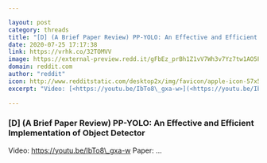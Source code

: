 ```yaml
---

layout: post
category: threads
title: "[D] (A Brief Paper Review) PP-YOLO: An Effective and Efficient Implementation of Object Detector"
date: 2020-07-25 17:17:38
link: https://vrhk.co/32TOMVV
image: https://external-preview.redd.it/gFbEz_prBh1Z1vV7Wh3v7Yz7tw1AO5PXxP7pLzZiS7k.jpg?width=480&height=251.308900524&auto=webp&crop=480:251.308900524,smart&s=7e7ecee1cb8286984508a2d6cf7e84f7296afaf5
domain: reddit.com
author: "reddit"
icon: http://www.redditstatic.com/desktop2x/img/favicon/apple-icon-57x57.png
excerpt: "Video: [<https://youtu.be/IbTo8\_gxa-w>](<https://youtu.be/IbTo8_gxa-w>) Paper: ..."

---
```


### [D] (A Brief Paper Review) PP-YOLO: An Effective and Efficient Implementation of Object Detector

Video: [<https://youtu.be/IbTo8\_gxa-w>](<https://youtu.be/IbTo8_gxa-w>) Paper: ...